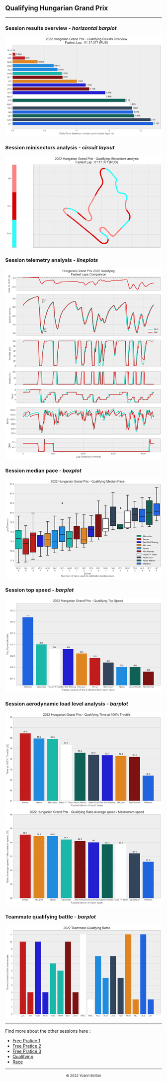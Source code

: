 ## Qualifying Hungarian Grand Prix

---

### Session results overview - *horizontal barplot*

<img src="/output/2022-07-31_Hungarian_Grand_Prix/qualifying_results_overview_white.png?raw=true"/>

### Session minisectors analysis - *circuit layout*

<img src="/output/2022-07-31_Hungarian_Grand_Prix/qualifying_minisectors_analysis_white.png?raw=true"/>

### Session telemetry analysis - *lineplots*

<img src="/output/2022-07-31_Hungarian_Grand_Prix/qualifying_telemetry_analysis_white.png?raw=true"/>

### Session median pace - *boxplot*

<img src="/output/2022-07-31_Hungarian_Grand_Prix/qualifying_median_pace_white.png?raw=true"/>

### Session top speed - *barplot*

<img src="/output/2022-07-31_Hungarian_Grand_Prix/topspeed_qualifying_white.png?raw=true"/>

### Session aerodynamic load level analysis - *barplot*

<img src="/output/2022-07-31_Hungarian_Grand_Prix/qualifying_maximum_throttle_white.png?raw=true"/>

<img src="/output/2022-07-31_Hungarian_Grand_Prix/qualifying_speed_ratio_white.png?raw=true"/>

### Teammate qualifying battle - *barplot*

<img src="/output/2022-07-31_Hungarian_Grand_Prix/teammates_qualifying_battle_white.png?raw=true"/>

--- 

Find more about the other sessions here :
  - [Free Pratice 1](/page/FP1/2022-07-31_Hungarian_Grand_Prix)  
  - [Free Pratice 2](/page/FP2/2022-07-31_Hungarian_Grand_Prix) 
  - [Free Pratice 3](/page/FP3/2022-07-31_Hungarian_Grand_Prix)
  - [Qualifying](/page/Qualifying/2022-07-31_Hungarian_Grand_Prix) 
  - [Race](/page/Race/2022-07-31_Hungarian_Grand_Prix)

---

<div style="text-align: center">
  <p style="font-size:11px">&copy; 2022 Yoann Betton</p>
</div>

<!-- ---

<p style="font-size:11px">Page generated from <a href="https://github.com/yoannbtn/yoannbtn.github.io">github.com/yoannbtn</a>.</p> -->